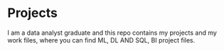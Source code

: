 # Projects
I am a data analyst graduate and this repo contains my projects and my work files, where you can find ML, DL AND SQL, BI project files.
